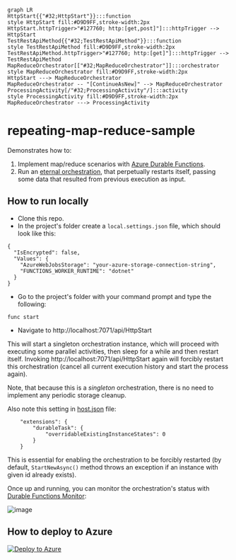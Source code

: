 ```mermaid

graph LR
HttpStart{{"#32;HttpStart"}}:::function
style HttpStart fill:#D9D9FF,stroke-width:2px
HttpStart.httpTrigger>"#127760; http:[get,post]"]:::httpTrigger --> HttpStart
TestRestApiMethod{{"#32;TestRestApiMethod"}}:::function
style TestRestApiMethod fill:#D9D9FF,stroke-width:2px
TestRestApiMethod.httpTrigger>"#127760; http:[get]"]:::httpTrigger --> TestRestApiMethod
MapReduceOrchestrator[["#32;MapReduceOrchestrator"]]:::orchestrator
style MapReduceOrchestrator fill:#D9D9FF,stroke-width:2px
HttpStart ---> MapReduceOrchestrator
MapReduceOrchestrator -- "[ContinueAsNew]" --> MapReduceOrchestrator
ProcessingActivity[/"#32;ProcessingActivity"/]:::activity
style ProcessingActivity fill:#D9D9FF,stroke-width:2px
MapReduceOrchestrator ---> ProcessingActivity
```

# repeating-map-reduce-sample

Demonstrates how to:
1. Implement map/reduce scenarios with [Azure Durable Functions](https://docs.microsoft.com/en-us/azure/azure-functions/durable/durable-functions-overview?tabs=csharp).
2. Run an [eternal orchestration](https://docs.microsoft.com/en-us/azure/azure-functions/durable/durable-functions-eternal-orchestrations?tabs=csharp), that perpetually restarts itself, passing some data that resulted from previous execution as input.

## How to run locally

* Clone this repo.
* In the project's folder create a `local.settings.json` file, which should look like this:

```
{
  "IsEncrypted": false,
  "Values": {
    "AzureWebJobsStorage": "your-azure-storage-connection-string",
    "FUNCTIONS_WORKER_RUNTIME": "dotnet"
  }
}
```

* Go to the project's folder with your command prompt and type the following:

```
func start
```

* Navigate to http://localhost:7071/api/HttpStart

This will start a singleton orchestration instance, which will proceed with executing some parallel activities, then sleep for a while and then restart itself. Invoking http://localhost:7071/api/HttpStart again will forcibly restart this orchestration (cancel all current execution history and start the process again).

Note, that because this is a *singleton* orchestration, there is no need to implement any periodic storage cleanup.

Also note this setting in [host.json](https://github.com/scale-tone/repeating-map-reduce-sample/blob/main/host.json) file:
```
    "extensions": {
        "durableTask": {
            "overridableExistingInstanceStates": 0
        }
    }    
```

This is essential for enabling the orchestration to be forcibly restarted (by default, `StartNewAsync()` method throws an exception if an instance with given id already exists).

Once up and running, you can monitor the orchestration's status with [Durable Functions Monitor](https://marketplace.visualstudio.com/items?itemName=DurableFunctionsMonitor.durablefunctionsmonitor):

![image](https://user-images.githubusercontent.com/5447190/126574599-cab4bfa0-9fde-470c-9cc6-d072abbf2b5e.png)

## How to deploy to Azure

[![Deploy to Azure](https://aka.ms/deploytoazurebutton)](https://portal.azure.com/#create/Microsoft.Template/uri/https%3A%2F%2Fraw.githubusercontent.com%2Fscale-tone%2Frepeating-map-reduce-sample%2Fmain%2Farm-template.json)
